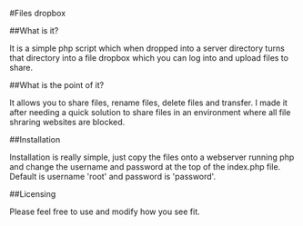 #Files dropbox

##What is it?

It is a simple php script which when dropped into a server directory turns that directory into a file dropbox which you can log into and upload files to share.
  
##What is the point of it?

It allows you to share files, rename files, delete files and transfer. I made it after needing a quick solution to share files in an environment where all file shraring websites are blocked.
  
##Installation

Installation is really simple, just copy the files onto a webserver running php and change the username and password at the top of the index.php file. Default is username 'root' and password is 'password'. 

##Licensing

Please feel free to use and modify how you see fit.